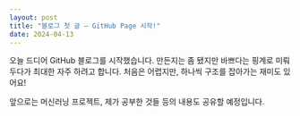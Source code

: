```yaml
---
layout: post
title: "블로그 첫 글 – GitHub Page 시작!"
date: 2024-04-13
---
```


오늘 드디어 GitHub 블로그를 시작했습니다.
만든지는 좀 됐지만 바쁘다는 핑계로 미뤄두다가 최대한 자주 하려고 합니다.
처음은 어렵지만, 하나씩 구조를 잡아가는 재미도 있어요!

앞으로는 머신러닝 프로젝트, 제가 공부한 것들 등의 내용도 공유할 예정입니다.

